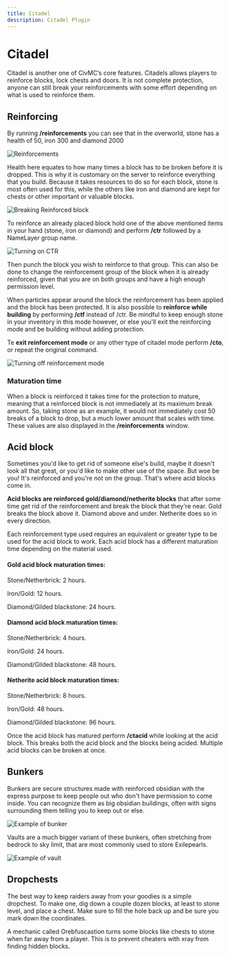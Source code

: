 ```yaml
---
title: Citadel
description: Citadel Plugin
---
```


# Citadel
Citadel is another one of CivMC’s core features. Citadels allows players to reinforce blocks, lock chests and doors. It is not complete protection, anyone can still break your reinforcements with some effort depending on what is used to reinforce them. 

## Reinforcing

By running **/reinforcements** you can see that in the overworld, stone has a health of 50, iron 300 and diamond 2000

![Reinforcements](./media/Reinforcements)


Health here equates to how many times a block has to be broken before it is dropped. This is why it is customary on the server to reinforce everything that you build. Because it takes resources to do so for each block, stone is most often used for this, while the others like iron and diamond are kept for chests or other important or valuable blocks.

![Breaking Reinforced block](./media/Blockbreak)

To reinforce an already placed block hold one of the above mentioned items in your hand (stone, iron or diamond) and perform **/ctr** followed by a NameLayer group name.

![Turning on CTR](./media/CTR_on)

Then punch the block you wish to reinforce to that group. This can also be done to change the reinforcement group of the block when it is already reinforced, given that you are on both groups and have a high enough permission level.

When particles appear around the block the reinforcement has been applied and the block has been protected. It is also possible to **reinforce while building** by performing **/ctf** instead of /ctr. Be mindful to keep enough stone in your inventory in this mode however, or else you'll exit the reinforcing mode and be building without adding protection.

Te **exit reinforcement mode** or any other type of citadel mode perform **/cto**, or repeat the original command.

![Turning off reinforcement mode](./media/CTO2)

### Maturation time

When a block is reinforced it takes time for the protection to mature, meaning that a reinforced block is not immediately at its maximum break amount. 
So, taking stone as an example, it would not immediately cost 50 breaks of a block to drop, but a much lower amount that scales with time. These values are also displayed in the **/reinforcements** window.

## Acid block

Sometimes you'd like to get rid of someone else's build, maybe it doesn't look all that great, or you'd like to make other use of the space. But woe be you! It's reinforced and you're not on the group. That's where acid blocks come in.

**Acid blocks are reinforced gold/diamond/netherite blocks** that after some time get rid of the reinforcement and break the block that they're near. Gold breaks the block above it. Diamond above and under. Netherite does so in every direction.

Each reinforcement type used requires an equivalent or greater type to be used for the acid block to work. Each acid block has a different maturation time depending on the material used.

#### Gold acid block maturation times:

Stone/Netherbrick: 2 hours.

Iron/Gold: 12 hours.

Diamond/Gilded blackstone: 24 hours.

#### Diamond acid block maturation times:

Stone/Netherbrick: 4 hours.

Iron/Gold: 24 hours.

Diamond/Gilded blackstone: 48 hours.

#### Netherite acid block maturation times:

Stone/Netherbrick: 8 hours.

Iron/Gold: 48 hours.

Diamond/Gilded blackstone: 96 hours.

Once the acid block has matured perform **/ctacid** while looking at the acid block. This breaks both the acid block and the blocks being acided. Multiple acid blocks can be broken at once.

## Bunkers

Bunkers are secure structures made with reinforced obsidian with the express purpose to keep people out who don't have permission to come inside. You can recognize them as big obsidian buildings, often with signs surrounding them telling you to keep out or else.

![Example of bunker](./media/Bunker)

Vaults are a much bigger variant of these bunkers, often stretching from bedrock to sky limit, that are most commonly used to store Exilepearls.

![Example of vault](./media/Vault)

## Dropchests

The best way to keep raiders away from your goodies is a simple dropchest. To make one, dig down a couple dozen blocks, at least to stone level, and place a chest. Make sure to fill the hole back up and be sure you mark down the coordinates.

A mechanic called Orebfuscastion turns some blocks like chests to stone when far away from a player. This is to prevent cheaters with xray from finding hidden blocks. 